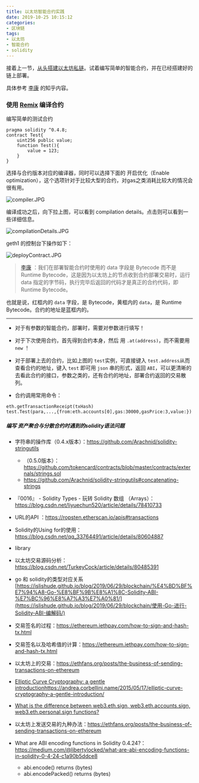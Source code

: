```yaml
---
title: 以太坊智能合约实践
date: 2019-10-25 10:15:12
categories:
- 区块链
tags:
- 以太坊
- 智能合约
- solidity
---
```


接着上一节，[从头搭建以太坊私链]([https://haiki.github.io/2019/10/19/%E4%BB%8E%E5%A4%B4%E6%90%AD%E5%BB%BA%E4%BB%A5%E5%A4%AA%E5%9D%8A%E7%A7%81%E9%93%BE/](https://haiki.github.io/2019/10/19/从头搭建以太坊私链/))。试着编写简单的智能合约，并在已经搭建好的链上部署。

具体参考 [李康](<https://www.zhihu.com/people/li-kang-65/posts>) 的知乎内容。

### 使用 [Remix](<https://remix.ethereum.org/>) 编译合约

编写简单的测试合约

```solidity
pragma solidity ^0.4.8;
contract Test{
    uint256 public value;
    function Test(){
        value = 123;
    }
}
```

选择与合约版本对应的编译器，同时可以选择下面的 开启优化（Enable optimization），这个选项针对于比较大型的合约，对gas之类消耗比较大的情况会很有用。

![compiler.JPG](https://i.loli.net/2019/10/25/Sgdnjp5wZ3mWIR9.jpg)

编译成功之后，向下拉上图，可以看到 compilation details。点击则可以看到一些详细信息。

![compilationDetails.JPG](https://i.loli.net/2019/10/25/64HYaAMhw8FDpIn.jpg)

geth1 的控制台下操作如下：

![deployContract.JPG](https://i.loli.net/2019/10/25/xOyVQvibYW6zSNm.jpg)

> [李康](https://zhuanlan.zhihu.com/p/26789825) ：我们在部署智能合约时使用的 data 字段是 Bytecode 而不是 Runtime Bytecode，这是因为以太坊上的节点收到合约部署交易时，运行 data 指定的字节码，执行完毕后返回的代码才是真正的合约代码，即 Runtime Bytecode。

也就是说，红框内的 `data` 字段，是 Bytecode，黄框内的 `data`，是 Runtime Bytecode。合约的地址是蓝框内的。

---------

- 对于有参数的智能合约，部署时，需要对参数进行填写！

- 对于下次使用合约，首先得到合约本身，然后 用 `.at(address)`，而不需要用 `new` ！
- 对于部署上去的合约，比如上图的 `test`实例，可直接键入 `test.address`从而查看合约的地址，键入 `test` 即可用 `json`  串的形式，返回 `ABI`，可以更清晰的去看此合约的接口，参数之类的，还有合约的地址，部署合约返回的交易散列。

- 合约调用常用命令：

```
eth.getTransactionReceipt(txHash)
test.Test(para,...,{from:eth.accounts[0],gas:30000,gasPrice:3,value:})
```









##### 编写 资产聚合与分散合约时遇到的solidity语法问题

- 字符串的操作库（0.4.x版本）：https://github.com/Arachnid/solidity-stringutils
  - （0.5.0版本）：https://github.com/tokencard/contracts/blob/master/contracts/externals/strings.sol
  - https://github.com/Arachnid/solidity-stringutils#concatenating-strings

- 『0016』 - Solidity Types - 玩转 Solidity 数组 （Arrays）：https://blog.csdn.net/liyuechun520/article/details/78410733
- URL的API ：https://ropsten.etherscan.io/apis#transactions
- Solidity的Using for的使用：https://blog.csdn.net/qq_33764491/article/details/80604887

- library
- 以太坊交易源码分析：https://blog.csdn.net/TurkeyCock/article/details/80485391



- go 和 solidity的类型对应关系 [https://islishude.github.io/blog/2019/06/29/blockchain/%E4%BD%BF%E7%94%A8-Go-%E8%BF%9B%E8%A1%8C-Solidity-ABI-%E7%BC%96%E8%A7%A3%E7%A0%81/](https://islishude.github.io/blog/2019/06/29/blockchain/使用-Go-进行-Solidity-ABI-编解码/)
- 交易签名的过程：https://ethereum.iethpay.com/how-to-sign-and-hash-tx.html
- 交易签名以及哈希值的计算：https://ethereum.iethpay.com/how-to-sign-and-hash-tx.html
- 以太坊上的交易：https://ethfans.org/posts/the-business-of-sending-transactions-on-ethereum



- [Elliptic Curve Cryptography: a gentle introduction](https://andrea.corbellini.name/2015/05/17/elliptic-curve-cryptography-a-gentle-introduction/)https://andrea.corbellini.name/2015/05/17/elliptic-curve-cryptography-a-gentle-introduction/

- [What is the difference between web3.eth.sign, web3.eth.accounts.sign, web3.eth.personal.sign functions?](https://ethereum.stackexchange.com/questions/25601/what-is-the-difference-between-web3-eth-sign-web3-eth-accounts-sign-web3-eth-p)

- 以太坊上发送交易的九种办法：https://ethfans.org/posts/the-business-of-sending-transactions-on-ethereum

- What are ABI encoding functions in Solidity 0.4.24?：https://medium.com/@libertylocked/what-are-abi-encoding-functions-in-solidity-0-4-24-c1a90b5ddce8
  - abi.encode() returns (bytes)
  - abi.encodePacked() returns (bytes)